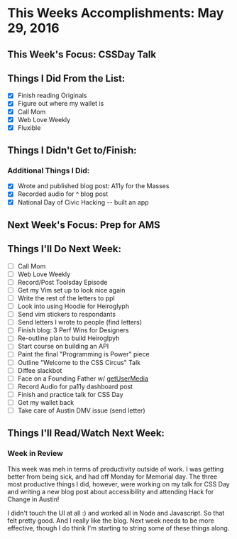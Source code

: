 # This Weeks Accomplishments: May 29, 2016

## This Week's Focus: CSSDay Talk

## Things I Did From the List:

- [x] Finish reading Originals
- [x] Figure out where my wallet is
- [x] Call Mom
- [x] Web Love Weekly
- [x] Fluxible

## Things I Didn't Get to/Finish:

### Additional Things I Did:

- [x] Wrote and published blog post: A11y for the Masses
- [x] Recorded audio for ^ blog post
- [x] National Day of Civic Hacking -- built an app

## Next Week's Focus: Prep for AMS

## Things I'll Do Next Week:

- [ ] Call Mom
- [ ] Web Love Weekly
- [ ] Record/Post Toolsday Episode
- [ ] Get my Vim set up to look nice again
- [ ] Write the rest of the letters to ppl
- [ ] Look into using Hoodie for Heiroglyph
- [ ] Send vim stickers to respondants
- [ ] Send letters I wrote to people (find letters)
- [ ] Finish blog: 3 Perf Wins for Designers
- [ ] Re-outline plan to build Heiroglpyh
- [ ] Start course on building an API
- [ ] Paint the final "Programming is Power" piece
- [ ] Outline "Welcome to the CSS Circus" Talk
- [ ] Diffee slackbot
- [ ] Face on a Founding Father w/ [getUserMedia](http://blog.teamtreehouse.com/accessing-the-device-camera-with-getusermedia)
- [ ] Record Audio for pa11y dashboard post
- [ ] Finish and practice talk for CSS Day
- [ ] Get my wallet back
- [ ] Take care of Austin DMV issue (send letter)

## Things I'll Read/Watch Next Week:

### Week in Review

This week was meh in terms of productivity outside of work. I was getting better from being sick, and had off Monday for Memorial day. The three most productive things I did, however, were working on my talk for CSS Day and writing a new blog post about accessibility and attending Hack for Change in Austin!

I didn't touch the UI at all :) and worked all in Node and Javascript. So that felt pretty good. And I really like the blog. Next week needs to be more effective, though I do think I'm starting to string some of these things along.
